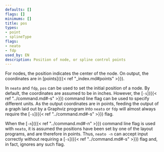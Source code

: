 ```yaml
---
defaults: []
flags: []
minimums: []
title: pos
types:
- point
- splineType
flags:
- neato
- fdp
used_by: EN
description: Position of node, or spline control points
---
```


For nodes, the position indicates the center of the node. On output, the
coordinates are in [points]({{< ref "_index.md#points" >}}).

In `neato` and `fdp`, `pos` can be used to set the initial position of a
node. By default, the coordinates are assumed to be in inches. However, the
[`-s`]({{< ref "../command.md#-s" >}}) command line flag can be used to specify different
units. As the output coordinates are in points, feeding the output of a graph
laid out by a Graphviz program into `neato` or `fdp` will almost always
require the [`-s`]({{< ref "../command.md#-s" >}}) flag.

When the [`-n`]({{< ref "../command.md#-n" >}}) command line flag is used with `neato`, it
is assumed the positions have been set by one of the layout programs, and are
therefore in points. Thus, `neato -n` can accept input correctly without
requiring a [`-s`]({{< ref "../command.md#-s" >}}) flag and, in fact, ignores any such flag.
